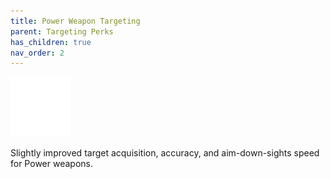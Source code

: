 ```yaml
---
title: Power Weapon Targeting
parent: Targeting Perks
has_children: true
nav_order: 2
---
```


![](https://raw.githubusercontent.com/snowstormclan/Armor-Perks/master/images/Targeting/Power.png)

Slightly improved target acquisition, accuracy, and aim-down-sights speed for Power weapons.
